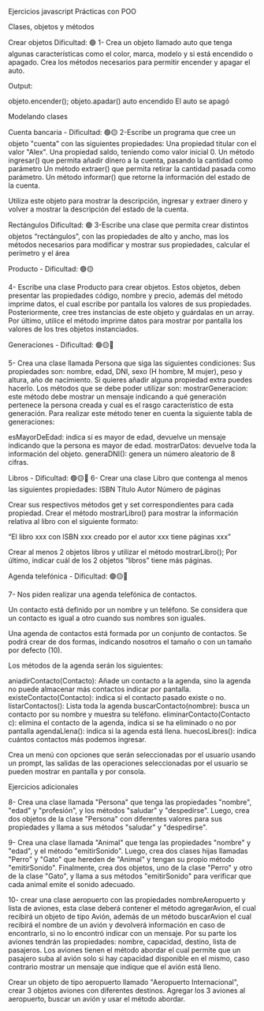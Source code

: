 Ejercicios javascript 
Prácticas con POO

Clases, objetos y métodos



Crear objetos
Dificultad:  🟢
1- Crea un objeto llamado auto que tenga algunas características como el color, marca, modelo y si está encendido o apagado. Crea los métodos necesarios para permitir encender y apagar el auto.

Output:



objeto.encender();
objeto.apadar()
auto encendido
El auto se apagó



Modelando clases

Cuenta bancaria - Dificultad:  🟢🟡
2-Escribe un programa que cree un objeto "cuenta" con las siguientes propiedades:
Una propiedad titular con el valor "Alex".
Una propiedad saldo, teniendo como valor inicial 0.
Un método ingresar() que permita añadir dinero a la cuenta, pasando la cantidad como parámetro
Un método extraer() que permita retirar la cantidad pasada como parámetro.
Un método informar() que retorne la información del estado de la cuenta. 

Utiliza este objeto para mostrar la descripción, ingresar y extraer dinero y volver a mostrar la descripción del estado de la cuenta.

Rectángulos
Dificultad:  🟢
3-Escribe una clase que permita crear distintos objetos “rectángulos”, con las propiedades de alto y ancho, mas los métodos necesarios para modificar y mostrar sus propiedades, calcular el perímetro y el área

Producto - Dificultad:  🟢🟡

4- Escribe una clase Producto para crear objetos. Estos objetos, deben presentar las propiedades código, nombre y precio, además del método imprime datos, el cual escribe por pantalla los valores de sus propiedades.
Posteriormente, cree tres instancias de este objeto y guárdalas en un array.
Por último, utilice el método imprime datos para mostrar por pantalla los valores de los tres objetos instanciados.

Generaciones - Dificultad:  🟢🟡🔴

5- Crea una clase llamada Persona que siga las siguientes condiciones:
Sus propiedades son: nombre, edad, DNI, sexo (H hombre, M mujer), peso y altura, año de nacimiento. Si quieres añadir alguna propiedad extra puedes hacerlo.
Los métodos que se debe poder utilizar  son:
mostrarGeneracion: este método debe mostrar un mensaje indicando a qué generación pertenece la persona creada y cual es el rasgo característico de esta generación.
Para realizar este método tener en cuenta la siguiente tabla de generaciones:



esMayorDeEdad: indica si es mayor de edad, devuelve un mensaje indicando que la persona es mayor de edad.
mostrarDatos: devuelve toda la información del objeto.
generaDNI(): genera un número aleatorio de 8 cifras.

Libros - Dificultad:  🟢🟡🔴
6- Crear una clase Libro que contenga al menos las siguientes propiedades:
ISBN
Título
Autor
Número de páginas

Crear sus respectivos métodos get y set correspondientes para cada propiedad. Crear el método mostrarLibro() para mostrar la información relativa al libro con el siguiente formato:

“El libro xxx con ISBN xxx creado por el autor xxx tiene páginas xxx”

Crear al menos 2 objetos libros y utilizar el método mostrarLibro();
Por último, indicar cuál de los 2 objetos “libros” tiene más páginas.

Agenda telefónica - Dificultad:  🟢🟡🔴

7- Nos piden realizar una agenda telefónica de contactos.

Un contacto está definido por un nombre y un teléfono. Se considera que un contacto es igual a otro cuando sus nombres son iguales.

Una agenda de contactos está formada por un conjunto de contactos. Se podrá crear de dos formas, indicando nosotros el tamaño o con un tamaño por defecto (10).

Los métodos de la agenda serán los siguientes:

aniadirContacto(Contacto): Añade un contacto a la agenda, sino la agenda no puede almacenar más contactos indicar por pantalla.
existeContacto(Contacto): indica si el contacto pasado existe o no.
listarContactos(): Lista toda la agenda
buscarContacto(nombre): busca un contacto por su nombre y muestra su teléfono.
eliminarContacto(Contacto c): elimina el contacto de la agenda, indica si se ha eliminado o no por pantalla
agendaLlena(): indica si la agenda está llena.
huecosLibres(): indica cuántos contactos más podemos ingresar.

Crea un menú con opciones que serán seleccionadas por el usuario usando un prompt, las salidas de las operaciones seleccionadas por el usuario se pueden mostrar en pantalla y  por consola.

Ejercicios adicionales

8- Crea una clase llamada "Persona" que tenga las propiedades "nombre", "edad" y "profesión", y los métodos "saludar" y "despedirse". Luego, crea dos objetos de la clase "Persona" con diferentes valores para sus propiedades y llama a sus métodos "saludar" y "despedirse".

9- Crea una clase llamada "Animal" que tenga las propiedades "nombre" y "edad", y el método "emitirSonido". Luego, crea dos clases hijas llamadas "Perro" y "Gato" que hereden de "Animal" y tengan su propio método "emitirSonido". Finalmente, crea dos objetos, uno de la clase "Perro" y otro de la clase "Gato", y llama a sus métodos "emitirSonido" para verificar que cada animal emite el sonido adecuado. 

10- crear una clase aeropuerto con las propiedades nombreAeropuerto y lista de aviones, esta clase deberá contener el método agregarAvion, el cual recibirá un objeto de tipo Avión, además de un método buscarAvion el cual recibirá el nombre de un avión y devolverá información en caso de encontrarlo, si no lo encontró indicar con un mensaje.
Por su parte los aviones tendrán las propiedades: nombre, capacidad, destino, lista de pasajeros. Los aviones tienen el método abordar el cual permite que un pasajero suba al avión solo si hay capacidad disponible en el mismo, caso contrario mostrar un mensaje que indique que el avión está lleno.

Crear un objeto de tipo aeropuerto llamado "Aeropuerto Internacional", crear 3 objetos aviones con diferentes destinos. Agregar los 3 aviones al aeropuerto, buscar un avión y usar el método abordar.



